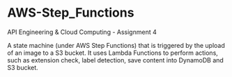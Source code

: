 # AWS-Step_Functions

API Engineering & Cloud Computing - Assignment 4

A state machine (under AWS Step Functions) that is triggered by the upload of an image to a S3 bucket. 
It uses Lambda Functions to perform actions, such as extension check, label detection, save content into DynamoDB and S3 bucket.
